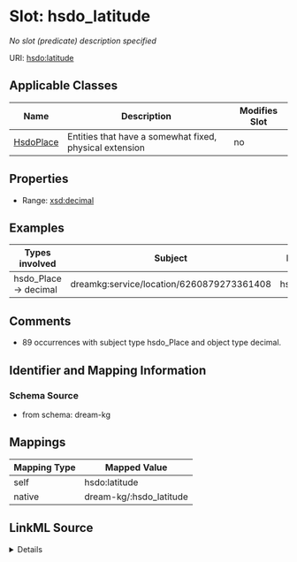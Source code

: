 

# Slot: hsdo_latitude


_No slot (predicate) description specified_





URI: [hsdo:latitude](http://schema.org/latitude)



<!-- no inheritance hierarchy -->





## Applicable Classes

| Name | Description | Modifies Slot |
| --- | --- | --- |
| [HsdoPlace](../classes/HsdoPlace.md) | Entities that have a somewhat fixed, physical extension |  no  |







## Properties

* Range: [xsd:decimal](xsd:decimal)






## Examples

| Types involved | Subject | Predicate | Object |
| --- | --- | --- | --- |
| hsdo_Place → decimal | dreamkg:service/location/6260879273361408 | hsdo:latitude | 39.9526461 |


## Comments

* 89 occurrences with subject type hsdo_Place and object type decimal.

## Identifier and Mapping Information







### Schema Source


* from schema: dream-kg




## Mappings

| Mapping Type | Mapped Value |
| ---  | ---  |
| self | hsdo:latitude |
| native | dream-kg/:hsdo_latitude |




## LinkML Source

<details>
```yaml
name: hsdo_latitude
description: No slot (predicate) description specified
comments:
- 89 occurrences with subject type hsdo_Place and object type decimal.
examples:
- description: hsdo_Place → decimal
  object:
    example_object: '39.9526461'
    example_predicate: hsdo:latitude
    example_subject: dreamkg:service/location/6260879273361408
from_schema: dream-kg
rank: 1000
slot_uri: hsdo:latitude
alias: hsdo_latitude
domain_of:
- hsdo_Place
range: decimal

```
</details>